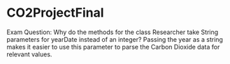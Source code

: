 # CO2ProjectFinal
Exam Question:
Why do the methods for the class Researcher take String parameters for yearDate instead of an integer?
Passing the year as a string makes it easier to use this parameter to parse the Carbon Dioxide data for relevant values.
